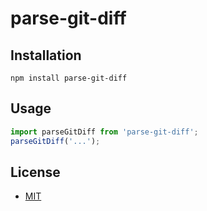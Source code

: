 # parse-git-diff

## Installation

```console
npm install parse-git-diff
```

## Usage

```js
import parseGitDiff from 'parse-git-diff';
parseGitDiff('...');
```

## License

- [MIT](./LICENSE)
